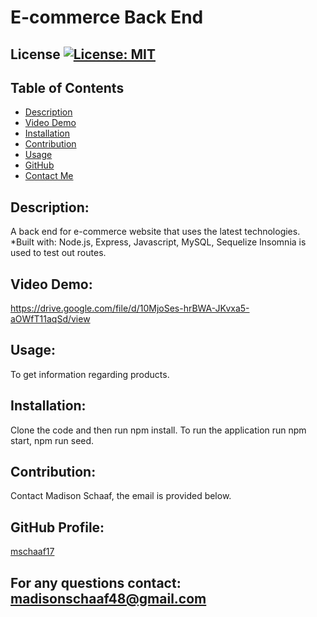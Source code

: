 # E-commerce Back End
## License [![License: MIT](https://img.shields.io/badge/License-MIT-yellow.svg)](https://opensource.org/licenses/MIT)
## Table of Contents
* [Description](#description)
* [Video Demo](#video-demo)
* [Installation](#installation)
* [Contribution](#contribution)
* [Usage](#usage)
* [GitHub](#github-profile)
* [Contact Me](#for-any-questions-contact)

## Description:
A back end for e-commerce website that uses the latest technologies.
*Built with: Node.js, Express, Javascript, MySQL, Sequelize
Insomnia is used to test out routes.

## Video Demo:
https://drive.google.com/file/d/10MjoSes-hrBWA-JKvxa5-aOWfT11aqSd/view



## Usage:
To get information regarding products.

## Installation:
Clone the code and then run npm install. 
To run the application run npm start, npm run seed.

## Contribution:
Contact Madison Schaaf, the email is provided below.

## GitHub Profile:
[mschaaf17](https://github.com/mschaaf17)
## For any questions contact: madisonschaaf48@gmail.com
